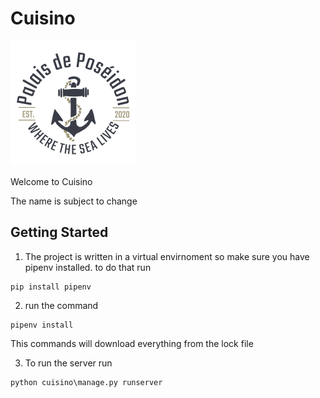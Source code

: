 # Cuisino #

![Cuisino](/cuisino/assets/logo.png?raw=true "Cuisino")

Welcome to Cuisino

The name is subject to change

## Getting Started ##

1. The project is written in a virtual envirnoment so make sure you have pipenv installed. to do that run 
```shell
pip install pipenv
```

2. run the command 
```shell
pipenv install
```
 This commands will download everything from the lock file

3. To run the server run 
```shell
python cuisino\manage.py runserver
```
